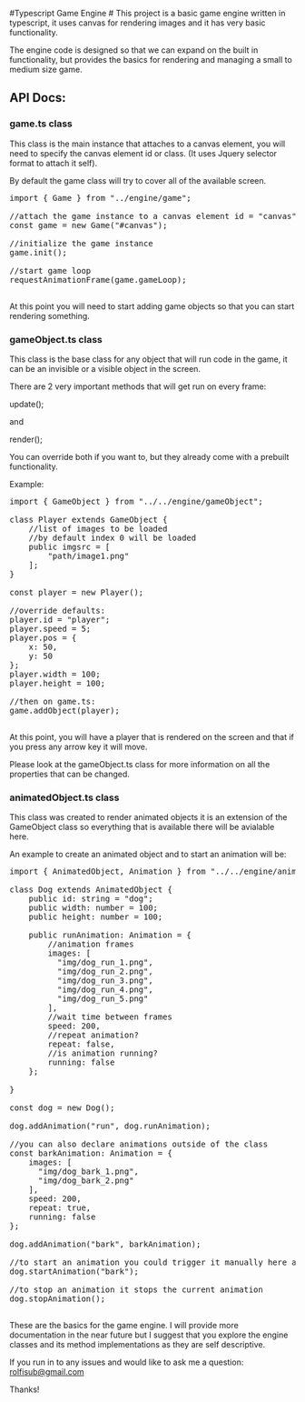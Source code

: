 #Typescript Game Engine #
This project is a basic game engine written in typescript, it uses canvas for rendering images and it has very basic functionality.

The engine code is designed so that we can expand on the built in functionality, but provides the basics for rendering and 
managing a small to medium size game.

## API Docs: ##


### game.ts class ###
This class is the main instance that attaches to a canvas element,
you will need to specify the canvas element id or class. (It uses Jquery selector format to attach it self).

By default the game class will try to cover all of the available screen.

<pre>
import { Game } from "../engine/game";

//attach the game instance to a canvas element id = "canvas"
const game = new Game("#canvas");

//initialize the game instance
game.init();

//start game loop
requestAnimationFrame(game.gameLoop);

</pre>

At this point you will need to start adding game objects so that you can start rendering something.

### gameObject.ts class ###

This class is the base class for any object that will run code in the game, it can be an invisible or a visible object in the screen.

There are 2 very important methods that will get run on every frame:

update();

and

render();

You can override both if you want to, but they already come with a prebuilt functionality.

Example:

<pre>
import { GameObject } from "../../engine/gameObject";

class Player extends GameObject {
    //list of images to be loaded
    //by default index 0 will be loaded
    public imgsrc = [
        "path/image1.png"
    ];
} 

const player = new Player();

//override defaults:
player.id = "player";
player.speed = 5;
player.pos = {
    x: 50,
    y: 50
};
player.width = 100;
player.height = 100;

//then on game.ts:
game.addObject(player);

</pre>

At this point, you will have a player that is rendered on the screen and that if you press any arrow key it will move.

Please look at the gameObject.ts class for more information on all the properties that can be changed.

### animatedObject.ts class ###

This class was created to render animated objects it is an extension of the GameObject class so everything that is available there will be avialable here.

An example to create an animated object and to start an animation will be:


<pre>
import { AnimatedObject, Animation } from "../../engine/animatedObject";

class Dog extends AnimatedObject {
    public id: string = "dog";
    public width: number = 100;
    public height: number = 100;
    
    public runAnimation: Animation = {
        //animation frames
        images: [
          "img/dog_run_1.png",
          "img/dog_run_2.png",
          "img/dog_run_3.png",
          "img/dog_run_4.png",
          "img/dog_run_5.png"
        ],
        //wait time between frames
        speed: 200,
        //repeat animation?
        repeat: false,
        //is animation running?
        running: false
    };
    
}

const dog = new Dog();

dog.addAnimation("run", dog.runAnimation);

//you can also declare animations outside of the class
const barkAnimation: Animation = {
    images: [
      "img/dog_bark_1.png",
      "img/dog_bark_2.png"
    ],
    speed: 200,   
    repeat: true,    
    running: false
};

dog.addAnimation("bark", barkAnimation);

//to start an animation you could trigger it manually here also
dog.startAnimation("bark");

//to stop an animation it stops the current animation
dog.stopAnimation();

</pre>

These are the basics for the game engine. I will provide more documentation in the near future but I suggest that you explore the engine classes and its method implementations as they are self descriptive.

If you run in to any issues and would like to ask me a question: rolfisub@gmail.com

Thanks!